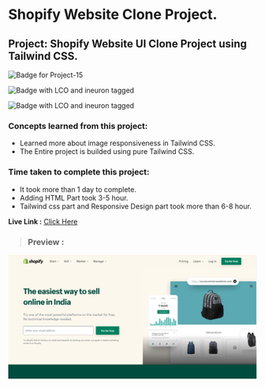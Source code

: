 # Shopify Website Clone Project.

## **Project: Shopify Website UI Clone Project using Tailwind CSS.**

![Badge for Project-15](https://img.shields.io/badge/Tailwind%20CSS-Shopify-brightgreen "Paytm website Clone")

![Badge with LCO and ineuron tagged](https://img.shields.io/badge/Ineuron.ai-LCO-blue)

![Badge with LCO and ineuron tagged](https://img.shields.io/badge/Full%20Stack%20JavaScript%20bootcamp-Hitesh%20Choudhary-brightgreen)

### Concepts learned from this project:
- Learned more about image responsiveness in Tailwind CSS.   
- The Entire project is builded using pure Tailwind CSS.

### Time taken to complete this project:
- It took more than 1 day to complete.
- Adding HTML Part took 3-5 hour.
- Tailwind css part and Responsive Design part took more than 6-8 hour.

**Live Link :** [Click Here](https://shopify-web-site.netlify.app/ "Deployed on Netlify")

>### Preview :

![Homepage screenshot](./public/preview.png "Shopify Website Clone Project")